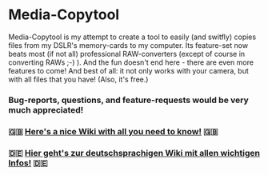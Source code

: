 # Media-Copytool

Media-Copytool is my attempt to create a tool to easily (and switfly) copies files from my DSLR's memory-cards to my computer. Its feature-set now beats most (if not all) professional RAW-converters (except of course in converting RAWs ;-) ). And the fun doesn't end here - there are even more features to come! And best of all: it not only works with your camera, but with all files that you have! (Also, it's free.)

### Bug-reports, questions, and feature-requests would be very much appreciated!



### :uk: [Here's a nice Wiki with all you need to know!](https://github.com/flolilo/media-copytool/wiki) :uk:

### :de: [Hier geht's zur deutschsprachigen Wiki mit allen wichtigen Infos!](https://github.com/flolilo/media-copytool/wiki) :de:
